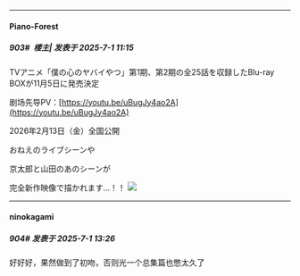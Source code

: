 ﻿
*****

####  Piano-Forest  
##### 903#         楼主| 发表于 2025-7-1 11:15

TVアニメ「僕の心のヤバイやつ」第1期、第2期の全25話を収録したBlu-ray BOXが11月5日に発売決定

剧场先导PV：[https://youtu.be/uBugJy4ao2A](https://youtu.be/uBugJy4ao2A)

2026年2月13日（金）全国公開

おねえのライブシーンや　

京太郎と山田のあのシーンが

完全新作映像で描かれます…！！
<img src="https://p.sda1.dev/25/76a9771baa4b12b3ca54608ff55b2d46/20250701_110731.jpg" referrerpolicy="no-referrer">


*****

####  ninokagami  
##### 904#       发表于 2025-7-1 13:26

好好好，果然做到了初吻，否则光一个总集篇也憋太久了

